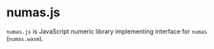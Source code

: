 # numas.js

`numas.js` is JavaScript numeric library implementing interface for `numas` (`numas.wasm`).
